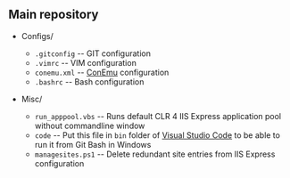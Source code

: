 Main repository
----------

- Configs/
    - `.gitconfig` -- GIT configuration
    - `.vimrc` -- VIM configuration
    - `conemu.xml` -- [ConEmu](https://conemu.github.io) configuration
    - `.bashrc` -- Bash configuration

- Misc/
    - `run_apppool.vbs` -- Runs default CLR 4 IIS Express application pool without commandline window
    - `code` -- Put this file in `bin` folder of [Visual Studio Code](https://www.visualstudio.com/en-us/products/code-vs.aspx) to be able to run it from Git Bash in Windows
    - `managesites.ps1` -- Delete redundant site entries from IIS Express configuration

